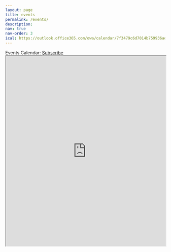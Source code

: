 ```yaml
---
layout: page
title: events
permalink: /events/
description: 
nav: true
nav-order: 3
ical: https://outlook.office365.com/owa/calendar/7f3479c6d7014b759936ad4deaa75532@ucalgary.ca/43f79921d9c04145b3184aa1a5dcea9e13087491525648217447/calendar.ics
---
```

<!-- <script src="https://cdn.jsdelivr.net/npm/@fullcalendar/core@5/main.min.js" referrerpolicy="no-referrer"></script>
<script src="https://cdn.jsdelivr.net/npm/@fullcalendar/daygrid@5/main.js" referrerpolicy="no-referrer"></script>
<script src="https://cdn.jsdelivr.net/npm/@fullcalendar/icalendar@5/main.js" referrerpolicy="no-referrer"></script>
<script src="https://cdn.jsdelivr.net/npm/@fullcalendar/interaction@5/main.js" referrerpolicy="no-referrer"></script> -->
<!-- <script src="https://cdn.jsdelivr.net/npm/fullcalendar@5/main.min.js"></script>
<link rel="stylesheet" href="https://cdn.jsdelivr.net/npm/fullcalendar@5.10.2/main.min.css"> -->

<!-- <link href="https://cdn.jsdelivr.net/npm/fullcalendar@5.5.1/main.min.css" rel="stylesheet" />
<script src="https://cdnjs.cloudflare.com/ajax/libs/ical.js/1.5.0/ical.min.js" integrity="sha512-0izBc1upGYnrS1u1MX7QR+sjFIxZWxLVdNI7cUoHHCutDr5ENjuQRZuS+v+3NFNGfwHSrPoHzBzED0rV651tGw==" crossorigin="anonymous" referrerpolicy="no-referrer"></script>
<script src="https://cdn.jsdelivr.net/npm/fullcalendar@5.5.1/main.min.js"></script>
<script src="https://cdn.jsdelivr.net/npm/fullcalendar@5.5.1/locales-all.min.js"></script>
<script src="https://cdn.jsdelivr.net/npm/@fullcalendar/icalendar@5.5.1/main.global.min.js"></script>

<script>
document.addEventListener("DOMContentLoaded", function () {
  var calendarEl = document.getElementById("calendar");

  var calendar = new FullCalendar.Calendar(calendarEl, {
    initialView: "dayGridMonth",
    headerToolbar: {
      left: "prev,next today",
      center: "title",
      right: "dayGridMonth,timeGridWeek,timeGridDay",
    },
    // plugins: [DayGridPlugin, iCalendarPlugin],
    events: {
      url: "{{ page.ical }}",
      format: "ics",
    },
  });

  calendar.render();
});
</script>
<div class="post-description">Events Calendar: <a href="{{ page.ical }}">Subscribe <i class="fas fa-calendar"></i></a></div>
<div id='calendar'></div> -->
<div class="post-description">Events Calendar: <a href="{{ page.ical }}">Subscribe <i class="fas fa-calendar"></i></a></div>
<iframe height="600em" width="100%" src="https://outlook.office365.com/calendar/published/7f3479c6d7014b759936ad4deaa75532@ucalgary.ca/43f79921d9c04145b3184aa1a5dcea9e13087491525648217447/calendar.html"></iframe>